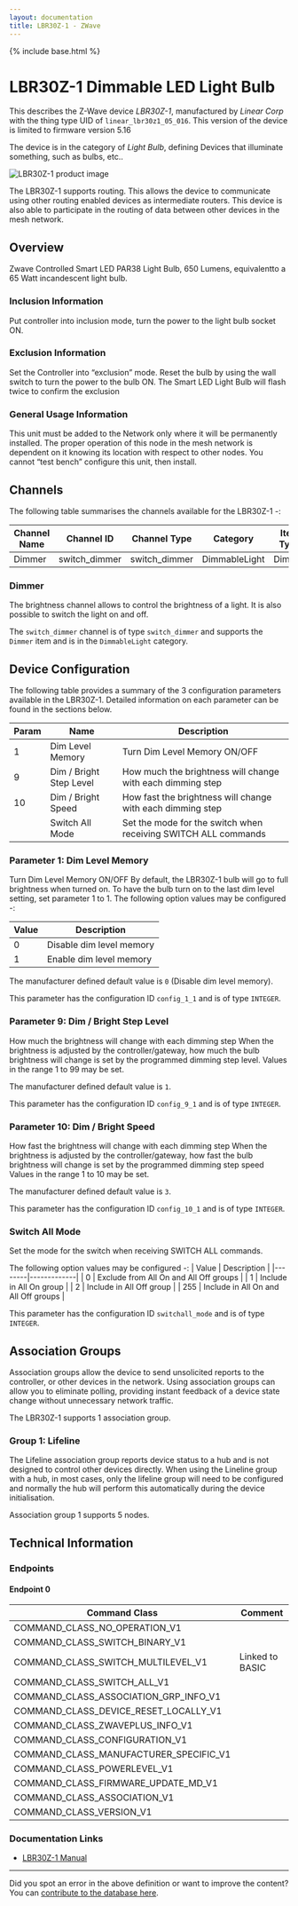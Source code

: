 ```yaml
---
layout: documentation
title: LBR30Z-1 - ZWave
---
```


{% include base.html %}

# LBR30Z-1 Dimmable LED Light Bulb
This describes the Z-Wave device *LBR30Z-1*, manufactured by *Linear Corp* with the thing type UID of ```linear_lbr30z1_05_016```.
This version of the device is limited to firmware version 5.16

The device is in the category of *Light Bulb*, defining Devices that illuminate something, such as bulbs, etc..

![LBR30Z-1 product image](https://opensmarthouse.org/zwavedatabase/928/image/)


The LBR30Z-1 supports routing. This allows the device to communicate using other routing enabled devices as intermediate routers.  This device is also able to participate in the routing of data between other devices in the mesh network.

## Overview

Zwave Controlled Smart LED PAR38 Light Bulb, 650 Lumens, equivalentto a 65 Watt incandescent light bulb.

### Inclusion Information

Put controller into inclusion mode, turn the power to the light bulb socket ON.

### Exclusion Information

Set the Controller into “exclusion” mode. Reset the bulb by using the wall switch to turn the power to the bulb ON. The Smart LED Light Bulb will flash twice to confirm the exclusion

### General Usage Information

This unit must be added to the Network only where it will be permanently installed. The proper operation of this node in the mesh network is dependent on it knowing its location with respect to other nodes. You cannot “test bench” configure this unit, then install.

## Channels

The following table summarises the channels available for the LBR30Z-1 -:

| Channel Name | Channel ID | Channel Type | Category | Item Type |
|--------------|------------|--------------|----------|-----------|
| Dimmer | switch_dimmer | switch_dimmer | DimmableLight | Dimmer | 

### Dimmer
The brightness channel allows to control the brightness of a light.
            It is also possible to switch the light on and off.

The ```switch_dimmer``` channel is of type ```switch_dimmer``` and supports the ```Dimmer``` item and is in the ```DimmableLight``` category.



## Device Configuration

The following table provides a summary of the 3 configuration parameters available in the LBR30Z-1.
Detailed information on each parameter can be found in the sections below.

| Param | Name  | Description |
|-------|-------|-------------|
| 1 | Dim Level Memory | Turn Dim Level Memory ON/OFF |
| 9 | Dim / Bright Step Level | How much the brightness will change with each dimming step |
| 10 | Dim / Bright Speed | How fast the brightness will change with each dimming step |
|  | Switch All Mode | Set the mode for the switch when receiving SWITCH ALL commands |

### Parameter 1: Dim Level Memory

Turn Dim Level Memory ON/OFF
By default, the LBR30Z-1 bulb will go to full brightness when turned on. To have the bulb turn on to the last dim level setting, set parameter 1 to 1.
The following option values may be configured -:

| Value  | Description |
|--------|-------------|
| 0 | Disable dim level memory |
| 1 | Enable dim level memory |

The manufacturer defined default value is ```0``` (Disable dim level memory).

This parameter has the configuration ID ```config_1_1``` and is of type ```INTEGER```.


### Parameter 9: Dim / Bright Step Level

How much the brightness will change with each dimming step
When the brightness is adjusted by the controller/gateway, how much the bulb brightness will change is set by the programmed dimming step level.
Values in the range 1 to 99 may be set.

The manufacturer defined default value is ```1```.

This parameter has the configuration ID ```config_9_1``` and is of type ```INTEGER```.


### Parameter 10: Dim / Bright Speed

How fast the brightness will change with each dimming step
When the brightness is adjusted by the controller/gateway, how fast the bulb brightness will change is set by the programmed dimming step speed
Values in the range 1 to 10 may be set.

The manufacturer defined default value is ```3```.

This parameter has the configuration ID ```config_10_1``` and is of type ```INTEGER```.

### Switch All Mode

Set the mode for the switch when receiving SWITCH ALL commands.

The following option values may be configured -:
| Value  | Description |
|--------|-------------|
| 0 | Exclude from All On and All Off groups |
| 1 | Include in All On group |
| 2 | Include in All Off group |
| 255 | Include in All On and All Off groups |

This parameter has the configuration ID ```switchall_mode``` and is of type ```INTEGER```.


## Association Groups

Association groups allow the device to send unsolicited reports to the controller, or other devices in the network. Using association groups can allow you to eliminate polling, providing instant feedback of a device state change without unnecessary network traffic.

The LBR30Z-1 supports 1 association group.

### Group 1: Lifeline

The Lifeline association group reports device status to a hub and is not designed to control other devices directly. When using the Lineline group with a hub, in most cases, only the lifeline group will need to be configured and normally the hub will perform this automatically during the device initialisation.

Association group 1 supports 5 nodes.

## Technical Information

### Endpoints

#### Endpoint 0

| Command Class | Comment |
|---------------|---------|
| COMMAND_CLASS_NO_OPERATION_V1| |
| COMMAND_CLASS_SWITCH_BINARY_V1| |
| COMMAND_CLASS_SWITCH_MULTILEVEL_V1| Linked to BASIC|
| COMMAND_CLASS_SWITCH_ALL_V1| |
| COMMAND_CLASS_ASSOCIATION_GRP_INFO_V1| |
| COMMAND_CLASS_DEVICE_RESET_LOCALLY_V1| |
| COMMAND_CLASS_ZWAVEPLUS_INFO_V1| |
| COMMAND_CLASS_CONFIGURATION_V1| |
| COMMAND_CLASS_MANUFACTURER_SPECIFIC_V1| |
| COMMAND_CLASS_POWERLEVEL_V1| |
| COMMAND_CLASS_FIRMWARE_UPDATE_MD_V1| |
| COMMAND_CLASS_ASSOCIATION_V1| |
| COMMAND_CLASS_VERSION_V1| |

### Documentation Links

* [LBR30Z-1 Manual](https://opensmarthouse.org/zwavedatabase/928/reference/LBR30Z-1-Install.pdf)

---

Did you spot an error in the above definition or want to improve the content?
You can [contribute to the database here](https://opensmarthouse.org/zwavedatabase/928).
